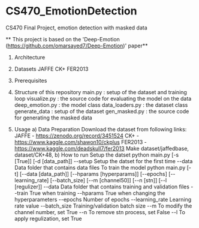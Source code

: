 # CS470_EmotionDetection
CS470 Final Project, emotion detection with masked data

** This project is based on the 'Deep-Emotion (https://github.com/omarsayed7/Deep-Emotion)' paper**

1. Architecture
2. Datasets
    JAFFE
    CK+
    FER2013

3. Prerequisites
4. Structure of this repository
main.py : setup of the dataset and training loop
visualize.py : the source code for evaluating the model on the data
deep_emotion.py : the model class
data_loaders.py : the dataset class
generate_data : setup of the dataset
gen_masked.py : the source code for generating the masked data

5. Usage
    a) Data Preparation
        Download the dataset from following links:
            JAFFE -  https://zenodo.org/record/3451524
            CK+ - https://www.kaggle.com/shawon10/ckplus
            FER2013 - https://www.kaggle.com/deadskull7/fer2013
        Make dataset/jaffedbase, dataset/CK+48, 
    b) How to run
        Setup the datset
            python main.py [-s [True]] [-d [data_path]]
                --setup                     Setup the datset for the first time
                --data                       Data folder that contains data files
        To train the model
            python main.py [-t] [--data [data_path]] [--hparams [hyperparams]]
                                        [--epochs] [--learning_rate] [--batch_size]
                                        [--m [channel50]] [--n [stn]] [--l [regulizer]]
                --data                      Data folder that contains training and validation files
                --train                      True when training
                --hparams               True when changing the hyperparameters
                --epochs                  Number of epochs
                --learning_rate         Learning rate value
                --batch_size            Training/validation batch size
                --m                          To modify the channel number, set True
                --n                           To remove stn process, set False
                --l                            To apply regulization, set True
                                                                
        
    

